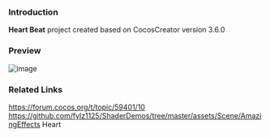 ### Introduction
**Heart Beat** project created based on CocosCreator version 3.6.0

### Preview
![image](../../../gif/202207/2022070404.gif)

### Related Links
https://forum.cocos.org/t/topic/59401/10        
https://github.com/fylz1125/ShaderDemos/tree/master/assets/Scene/AmazingEffects Heart
